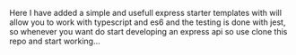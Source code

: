 Here I have added a simple and usefull express starter templates with will allow you to work with typescript and es6 and the testing is done with jest, so whenever you want do start developing an express api so use clone this repo and start working...

